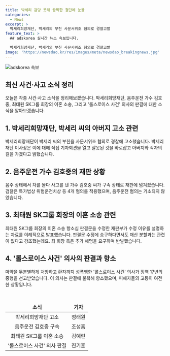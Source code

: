 ```yaml
---
title: 박세리 감당 못해 끔찍한 결단에 눈물
categories:
  - News
excerpt: >
  박세리희망재단, 박세리의 부친 사문서위조 혐의로 경찰고발
feature_text: >
  ## adskorea 실시간 뉴스 속보입니다.

  박세리희망재단, 박세리의 부친 사문서위조 혐의로 경찰고발
image: 'https://newsdao.kr/res/images/meta/newsdao_breakingnews.jpg'
---
```


<p><img src="https://newsdao.kr/res/images/meta/newsdao_breakingnews.jpg" alt="adskorea 속보" /></p>

<h2 data-ke-size="size26">최신 사건·사고 소식 정리</h2>

<p data-ke-size="size16">오늘은 각종 사건·사고 소식을 정리해보겠습니다. 박세리희망재단, 음주운전 가수 김호중, 최태원 SK그룹 회장의 이혼 소송, 그리고 '롤스로이스 사건' 의사의 판결에 대한 소식을 알아보겠습니다.</p>

<h2 data-ke-size="size24">1. 박세리희망재단, 박세리 씨의 아버지 고소 관련</h2>

<p data-ke-size="size16">박세리희망재단이 박세리 씨의 부친을 사문서위조 혐의로 경찰에 고소했습니다. 박세리 재단 이사장은 이에 대해 직접 기자회견을 열고 잘못된 것을 바로잡고 아버지와 각자의 길을 가겠다고 밝혔습니다.</p>

<h2 data-ke-size="size24">2. 음주운전 가수 김호중의 재판 상황</h2>

<p data-ke-size="size16">음주 상태에서 차를 몰다 사고를 낸 가수 김호중 씨가 구속 상태로 재판에 넘겨졌습니다. 검찰은 특가법상 위험운전치상 등 4개 혐의를 적용했으며, 음주운전 혐의는 기소되지 않았습니다.</p>

<h2 data-ke-size="size24">3. 최태원 SK그룹 회장의 이혼 소송 관련</h2>

<p data-ke-size="size16">최태원 SK그룹 회장의 이혼 소송 항소심 판결문을 수정한 재판부가 수정 이유를 설명하는 자료를 이례적으로 발표했습니다. 판결문 수정에 송구하다면서도 재산 분할과는 관련이 없다고 강조했는데요. 최 회장 측은 추가 해명을 요구하며 반발했습니다.</p>

<h2 data-ke-size="size24">4. '롤스로이스 사건' 의사의 판결과 항소</h2>

<p data-ke-size="size16">마약을 무분별하게 처방하고 환자까지 성폭행한 '롤스로이스 사건' 의사가 징역 17년의 중형을 선고받았습니다. 이 의사는 판결에 불복해 항소했으며, 피해자들의 고통이 여전한 상황입니다.</p>

<p data-ke-size="size16">&nbsp;</p>

<table>
<thead>
    <tr>
        <td style="text-align: center; height: 17px;"><b>소식</b></td>
        <td style="text-align: center; height: 17px;"><b>기자</b></td>
    </tr>
</thead>
<tbody>
    <tr>
        <td style="text-align: center; height: 17px;">박세리희망재단 고소</td>
        <td style="text-align: center; height: 17px;">정래원</td>
    </tr>
    <tr>
        <td style="text-align: center; height: 17px;">음주운전 김호중 구속</td>
        <td style="text-align: center; height: 17px;">조성흠</td>
    </tr>
    <tr>
        <td style="text-align: center; height: 17px;">최태원 SK그룹 이혼 소송</td>
        <td style="text-align: center; height: 17px;">김예린</td>
    </tr>
    <tr>
        <td style="text-align: center; height: 17px;">'롤스로이스 사건' 의사 판결</td>
        <td style="text-align: center; height: 17px;">진기훈</td>
    </tr>
</tbody>
</table>

<p data-ke-size="size16">&nbsp;</p>

